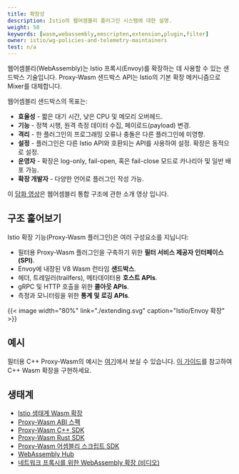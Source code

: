 ```yaml
---
title: 확장성
description: Istio의 웹어셈블리 플러그인 시스템에 대한 설명.
weight: 50
keywords: [wasm,webassembly,emscripten,extension,plugin,filter]
owner: istio/wg-policies-and-telemetry-maintainers
test: n/a
---
```


웹어셈블리(WebAssembly)는 Istio 프록시(Envoy)를 확장하는 데 사용할 수 있는 샌드박스 기술입니다. Proxy-Wasm 샌드박스 API는 Istio의 
기본 확장 메커니즘으로 Mixer를 대체합니다.

웹어셈블리 샌드박스의 목표는:

- **효율성** - 짧은 대기 시간, 낮은 CPU 및 메모리 오버헤드.
- **기능** - 정책 시행, 원격 측정 데이터 수집, 페이로드(payload) 변경.
- **격리** - 한 플러그인의 프로그래밍 오류나 충돌은 다른 플러그인에 미영향.
- **설정** - 플러그인은 다른 Istio API와 호환되는 API를 사용하여 설정. 확장은 동적으로 설정.
- **운영자** - 확장은 log-only, fail-open, 혹은 fail-close 모드로 카나리아 및 일반 배포 가능.
- **확장 개발자** - 다양한 언어로 플러그인 작성 가능.

이 [담화 영상](https://youtu.be/XdWmm_mtVXI)은 웹어셈블리 통합 구조에 관한 소개 영상 입니다.

## 구조 훑어보기

Istio 확장 기능(Proxy-Wasm 플러그인)은 여러 구성요소를 지닙니다:

- 필터용 Proxy-Wasm 플러그인을 구축하기 위한 **필터 서비스 제공자 인터페이스(SPI)**.
- Envoy에 내장된 V8 Wasm 런타임 **샌드박스**.
- 헤더, 트레일러(trailfers), 메타데이터용 **호스트 APIs**.
- gRPC 및 HTTP 호출을 위한 **콜아웃 APIs**.
- 측정과 모니터링을 위한 **통계 및 로깅 APIs**.

{{< image width="80%" link="./extending.svg" caption="Istio/Envoy 확장" >}}

## 예시

필터용 C++ Proxy-Wasm의 예시는 [여기](https://github.com/istio-ecosystem/wasm-extensions/tree/master/example)에서 
보실 수 있습니다. [이 가이드](https://github.com/istio-ecosystem/wasm-extensions/blob/master/doc/write-a-wasm-extension-with-cpp.md)를 참고하여 C++ Wasm 확장을 구현하세요.

## 생태계

- [Istio 생태계 Wasm 확장](https://github.com/istio-ecosystem/wasm-extensions)
- [Proxy-Wasm ABI 스펙](https://github.com/proxy-wasm/spec)
- [Proxy-Wasm C++ SDK](https://github.com/proxy-wasm/proxy-wasm-cpp-sdk)
- [Proxy-Wasm Rust SDK](https://github.com/proxy-wasm/proxy-wasm-rust-sdk)
- [Proxy-Wasm 어셈블리 스크립트 SDK](https://github.com/solo-io/proxy-runtime)
- [WebAssembly Hub](https://docs.solo.io/web-assembly-hub/latest/tutorial_code/)
- [네트워크 프록시를 위한 WebAssembly 확장 (비디오)](https://www.youtube.com/watch?v=OIUPf8m7CGA)
